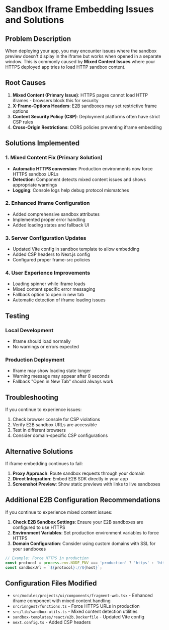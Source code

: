 # Sandbox Iframe Embedding Issues and Solutions

## Problem Description

When deploying your app, you may encounter issues where the sandbox preview doesn't display in the iframe but works when opened in a separate window. This is commonly caused by **Mixed Content Issues** where your HTTPS deployed app tries to load HTTP sandbox content.

## Root Causes

1. **Mixed Content (Primary Issue)**: HTTPS pages cannot load HTTP iframes - browsers block this for security
2. **X-Frame-Options Headers**: E2B sandboxes may set restrictive frame options
3. **Content Security Policy (CSP)**: Deployment platforms often have strict CSP rules
4. **Cross-Origin Restrictions**: CORS policies preventing iframe embedding

## Solutions Implemented

### 1. Mixed Content Fix (Primary Solution)
- **Automatic HTTPS conversion**: Production environments now force HTTPS sandbox URLs
- **Detection**: Component detects mixed content issues and shows appropriate warnings
- **Logging**: Console logs help debug protocol mismatches

### 2. Enhanced Iframe Configuration
- Added comprehensive sandbox attributes
- Implemented proper error handling
- Added loading states and fallback UI

### 3. Server Configuration Updates
- Updated Vite config in sandbox template to allow embedding
- Added CSP headers to Next.js config
- Configured proper frame-src policies

### 4. User Experience Improvements
- Loading spinner while iframe loads
- Mixed content specific error messaging
- Fallback option to open in new tab
- Automatic detection of iframe loading issues

## Testing

### Local Development
- Iframe should load normally
- No warnings or errors expected

### Production Deployment
- Iframe may show loading state longer
- Warning message may appear after 8 seconds
- Fallback "Open in New Tab" should always work

## Troubleshooting

If you continue to experience issues:

1. Check browser console for CSP violations
2. Verify E2B sandbox URLs are accessible
3. Test in different browsers
4. Consider domain-specific CSP configurations

## Alternative Solutions

If iframe embedding continues to fail:

1. **Proxy Approach**: Route sandbox requests through your domain
2. **Direct Integration**: Embed E2B SDK directly in your app
3. **Screenshot Preview**: Show static previews with links to live sandboxes

## Additional E2B Configuration Recommendations

If you continue to experience mixed content issues:

1. **Check E2B Sandbox Settings**: Ensure your E2B sandboxes are configured to use HTTPS
2. **Environment Variables**: Set production environment variables to force HTTPS
3. **Domain Configuration**: Consider using custom domains with SSL for your sandboxes

```typescript
// Example: Force HTTPS in production
const protocol = process.env.NODE_ENV === 'production' ? 'https' : 'http';
const sandboxUrl = `${protocol}://${host}`;
```

## Configuration Files Modified

- `src/modules/projects/ui/components/fragment-web.tsx` - Enhanced iframe component with mixed content handling
- `src/inngest/functions.ts` - Force HTTPS URLs in production
- `src/lib/sandbox-utils.ts` - Mixed content detection utilities
- `sandbox-templates/react/e2b.Dockerfile` - Updated Vite config
- `next.config.ts` - Added CSP headers
